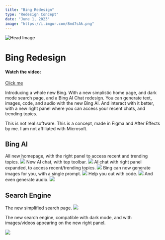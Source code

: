 ```yaml
---
title: "Bing Redesign"
type: "Redesign Concept"
date: "June 1, 2023"
image: "https://i.imgur.com/8md7sAk.png"
---
```


![Head Image](https://i.imgur.com/8md7sAk.png)

# Bing Redesign

#### Watch the video:
[Click me](https://www.youtube.com/watch?v=8ubHW9GZZec)

Introducing a whole new Bing. With a new simplistic home page, and dark mode search page, and a Bing AI Chat redesign. You can generate text, images, code, and audio with the new Bing AI. And interact with it better, with a new right panel where you can access your recent chats, and trending topics.

This is not real software. This is a concept, made in Figma and After Effects by me. I am not affiliated with Microsoft.

## Bing AI

All new homepage, with the right panel to access recent and trending topics.
![](https://i.imgur.com/Bo4UvD4.png)
New AI chat, with top toolbar.
![](https://i.imgur.com/1vqK0hk.png)
AI chat with right panel expanded, to access recent/trending topics.
![](https://i.imgur.com/tieUZxa.png)
Bing can now generate images for you, with a single prompt.
![](https://i.imgur.com/Xt85T6e.png)
Help you out with code.
![](https://i.imgur.com/93Y5kpU.png)
And even generate audio.
![](https://i.imgur.com/ln9x7ny.png)

## Search Engine

The new simplified search page.
![](https://i.imgur.com/8aRZRdM.png)

The new search engine, compatible with dark mode, and with images/videos appearing on the new right panel.

![](https://i.imgur.com/sNgXx1x.png)